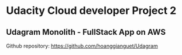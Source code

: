 # Udacity Cloud developer Project 2
## Udagram Monolith - FullStack App on AWS

[Filtered image example]:
http://image-filter-dev.us-east-1.elasticbeanstalk.com/filteredimage?image_url=https://upload.wikimedia.org/wikipedia/commons/b/bd/Golden_tabby_and_white_kitten_n01.jpg

Github repository:
https://github.com/hoanggianguet/Udagram